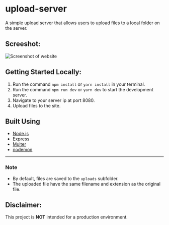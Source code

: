 # upload-server

A simple upload server that allows users to upload files to a local folder on the server.

## Screeshot:

![Screenshot of website](https://cdn.jsdelivr.net/gh/jackjona/upload-server@main/public/assets/website.png "Screenshot of website")

## Getting Started Locally:

1. Run the command `npm install` or `yarn install` in your terminal.
2. Run the command `npm run dev` or `yarn dev` to start the development server.
3. Navigate to your server ip at port 8080.
4. Upload files to the site.

## Built Using

- [Node.js](https://nodejs.org/en/)
- [Express](https://expressjs.com)
- [Multer](https://github.com/expressjs/multer)
- [nodemon](https://github.com/remy/nodemon)

---

### Note

- By default, files are saved to the `uploads` subfolder.
- The uploaded file have the same filename and extension as the original file.

## Disclaimer:

This project is **NOT** intended for a production environment.
